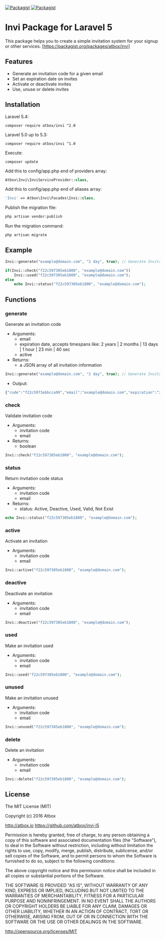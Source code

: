 [![Packagist](https://img.shields.io/packagist/v/atbox/invi.svg?style=flat-square)](https://packagist.org/packages/atbox/invi)
[![Packagist](https://img.shields.io/packagist/dt/atbox/invi.svg?style=flat-square)](https://packagist.org/packages/atbox/invi)

# Invi Package for Laravel 5 #

This package helps you to create a simple invitation system for your signup or other services.
[https://packagist.org/packages/atbox/invi]

## Features

- Generate an invitation code for a given email
- Set an expiration date on invites
- Activate or deactivate invites
- Use, unuse or delete invites

## Installation

Laravel 5.4:
```
composer require atbox/invi ^2.0
```

Laravel 5.0 up to 5.3:
```
composer require atbox/invi ^1.0
```

Execute:
```
composer update
```

Add this to config/app.php end of providers array:
```php
Atbox\Invi\InviServiceProvider::class,
```

Add this to config/app.php end of aliases array:
```php
'Invi' => Atbox\Invi\Facades\Invi::class,
```

Publish the migration file:
```php
php artisan vendor:publish
```

Run the migration command:
```php
php artisan migrate
```

## Example

```php
Invi::generate("example@domain.com", "2 day", true); // Generate Invitation

if(Invi::check("f22c597305eb1800", "example@domain.com"))
    Invi::used("f22c597305eb1800", "example@domain.com");
else
    echo Invi::status("f22c597305eb1800", "example@domain.com");
```

## Functions

### generate

Generate an invitation code
- Arguments:
	- email
	- expiration date, accepts timespans like: 2 years | 2 months | 13 days | 1 hour | 23 min | 40 sec 
	- active
- Returns:
	- a JSON array of all invitation information

```php
Invi::generate("example@domain.com", "2 day", true); // Generate Invitation
```
- Output:

```php
{"code":"f22c5973ebbcca99","email":"example@domain.com","expiration":"2013-05-10 15:58:41 ","active":true,"used":"0"}
```

### check

Validate invitation code
- Arguments:
	- invitation code
	- email
- Returns:
	- boolean


```php
Invi::check("f22c597305eb1800", "example@domain.com");
```

### status

Return invitation code status
- Arguments:
	- invitation code
	- email
- Returns:
	- status: Active, Deactive, Used, Valid, Not Exist

```php
echo Invi::status("f22c597305eb1800", "example@domain.com");
```

### active

Activate an invitation
- Arguments:
	- invitation code
	- email

```php
Invi::active("f22c597305eb1800", "example@domain.com");
```

### deactive

Deactivate an invitation
- Arguments:
	- invitation code
	- email

```php
Invi::deactive("f22c597305eb1800", "example@domain.com");
```

### used

Make an invitation used
- Arguments:
	- invitation code
	- email

```php
Invi::used("f22c597305eb1800", "example@domain.com");
```

### unused

Make an invitation unused
- Arguments:
	- invitation code
	- email

```php
Invi::unused("f22c597305eb1800", "example@domain.com");
```

### delete

Delete an invitation
- Arguments:
	- invitation code
	- email

```php
Invi::delete("f22c597305eb1800", "example@domain.com");
```


## License

The MIT License (MIT)

Copyright (c) 2016 Atbox

http://atbox.io
https://github.com/atbox/invi-l5

Permission is hereby granted, free of charge, to any person obtaining a copy of
this software and associated documentation files (the "Software"), to deal in
the Software without restriction, including without limitation the rights to use,
copy, modify, merge, publish, distribute, sublicense, and/or sell copies of
the Software, and to permit persons to whom the Software is furnished to do so,
subject to the following conditions:

The above copyright notice and this permission notice shall be included in all
copies or substantial portions of the Software.

THE SOFTWARE IS PROVIDED "AS IS", WITHOUT WARRANTY OF ANY KIND,
EXPRESS OR IMPLIED, INCLUDING BUT NOT LIMITED TO THE WARRANTIES OF MERCHANTABILITY,
FITNESS FOR A PARTICULAR PURPOSE AND NONINFRINGEMENT. IN NO EVENT SHALL THE AUTHORS
OR COPYRIGHT HOLDERS BE LIABLE FOR ANY CLAIM, DAMAGES OR OTHER LIABILITY, WHETHER IN
AN ACTION OF CONTRACT, TORT OR OTHERWISE, ARISING FROM, OUT OF OR IN CONNECTION WITH
THE SOFTWARE OR THE USE OR OTHER DEALINGS IN THE SOFTWARE.

http://opensource.org/licenses/MIT
